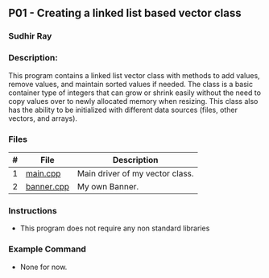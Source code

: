 ## P01 - Creating a linked list based vector class
### Sudhir Ray
### Description:

This program contains a linked list vector class with methods to add values, remove values, and maintain sorted values if needed. The class is a basic container type of integers that can grow or shrink easily without the need to copy values over to newly allocated memory when resizing. This class also has the ability to be initialized with different data sources (files, other vectors, and arrays).
### Files

|   #   | File     | Description                      |
| :---: | -------- | -------------------------------- |
|   1   | [main.cpp](https://github.com/Sudhir0228/2143-Object-Oriented-Programming-Ray/blob/main/Assignments/P01/main.cpp) | Main driver of my vector class. |
|   2   | [banner.cpp](https://github.com/Sudhir0228/2143-Object-Oriented-Programming-Ray/blob/main/Assignments/P01/Banner.cpp) | My own Banner. |



### Instructions

- This program does not require any non standard libraries

### Example Command

- None for now.


